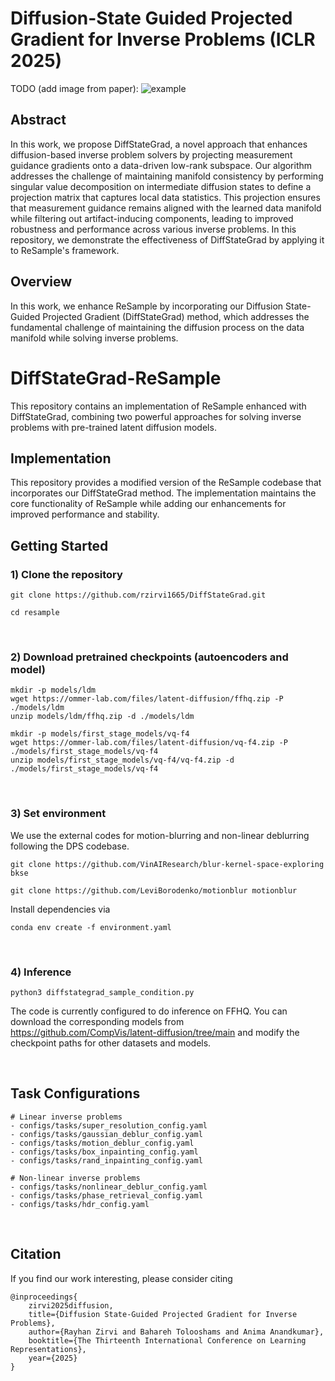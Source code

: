 # Diffusion-State Guided Projected Gradient for Inverse Problems (ICLR 2025)

TODO (add image from paper):
![example](https://github.com/soominkwon/resample/blob/main/figures/resample_ex.png)

## Abstract

In this work, we propose DiffStateGrad, a novel approach that enhances diffusion-based inverse problem solvers by projecting measurement guidance gradients onto a data-driven low-rank subspace. Our algorithm addresses the challenge of maintaining manifold consistency by performing singular value decomposition on intermediate diffusion states to define a projection matrix that captures local data statistics. This projection ensures that measurement guidance remains aligned with the learned data manifold while filtering out artifact-inducing components, leading to improved robustness and performance across various inverse problems. In this repository, we demonstrate the effectiveness of DiffStateGrad by applying it to ReSample's framework.

## Overview

In this work, we enhance ReSample by incorporating our Diffusion State-Guided Projected Gradient (DiffStateGrad) method, which addresses the fundamental challenge of maintaining the diffusion process on the data manifold while solving inverse problems.

# DiffStateGrad-ReSample

This repository contains an implementation of ReSample enhanced with DiffStateGrad, combining two powerful approaches for solving inverse problems with pre-trained latent diffusion models.

## Implementation

This repository provides a modified version of the ReSample codebase that incorporates our DiffStateGrad method. The implementation maintains the core functionality of ReSample while adding our enhancements for improved performance and stability.

## Getting Started

### 1) Clone the repository

```
git clone https://github.com/rzirvi1665/DiffStateGrad.git

cd resample
```

<br />

### 2) Download pretrained checkpoints (autoencoders and model)

```
mkdir -p models/ldm
wget https://ommer-lab.com/files/latent-diffusion/ffhq.zip -P ./models/ldm
unzip models/ldm/ffhq.zip -d ./models/ldm

mkdir -p models/first_stage_models/vq-f4
wget https://ommer-lab.com/files/latent-diffusion/vq-f4.zip -P ./models/first_stage_models/vq-f4
unzip models/first_stage_models/vq-f4/vq-f4.zip -d ./models/first_stage_models/vq-f4
```

<br />

### 3) Set environment

We use the external codes for motion-blurring and non-linear deblurring following the DPS codebase.

```
git clone https://github.com/VinAIResearch/blur-kernel-space-exploring bkse

git clone https://github.com/LeviBorodenko/motionblur motionblur
```

Install dependencies via

```
conda env create -f environment.yaml
```

<br />

### 4) Inference

```
python3 diffstategrad_sample_condition.py
```

The code is currently configured to do inference on FFHQ. You can download the corresponding models from https://github.com/CompVis/latent-diffusion/tree/main and modify the checkpoint paths for other datasets and models.


<br />

## Task Configurations

```
# Linear inverse problems
- configs/tasks/super_resolution_config.yaml
- configs/tasks/gaussian_deblur_config.yaml
- configs/tasks/motion_deblur_config.yaml
- configs/tasks/box_inpainting_config.yaml
- configs/tasks/rand_inpainting_config.yaml

# Non-linear inverse problems
- configs/tasks/nonlinear_deblur_config.yaml
- configs/tasks/phase_retrieval_config.yaml
- configs/tasks/hdr_config.yaml
```

<br />

## Citation
If you find our work interesting, please consider citing

```
@inproceedings{
    zirvi2025diffusion,
    title={Diffusion State-Guided Projected Gradient for Inverse Problems},
    author={Rayhan Zirvi and Bahareh Tolooshams and Anima Anandkumar},
    booktitle={The Thirteenth International Conference on Learning Representations},
    year={2025}
}
```

